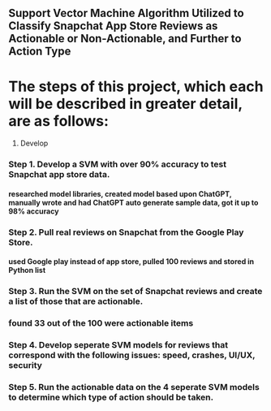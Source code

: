 ## Support Vector Machine Algorithm Utilized to Classify Snapchat App Store Reviews as Actionable or Non-Actionable, and Further to Action Type

# The steps of this project, which each will be described in greater detail, are as follows:
1. Develop

### Step 1. Develop a SVM with over 90% accuracy to test Snapchat app store data.
#### researched model libraries, created model based upon ChatGPT, manually wrote and had ChatGPT auto generate sample data, got it up to 98% accuracy

### Step 2. Pull real reviews on Snapchat from the Google Play Store.
#### used Google play instead of app store, pulled 100 reviews and stored in Python list

### Step 3. Run the SVM on the set of Snapchat reviews and create a list of those that are actionable. 
### found 33 out of the 100 were actionable items

### Step 4. Develop seperate SVM models for reviews that correspond with the following issues: speed, crashes, UI/UX, security

### Step 5. Run the actionable data on the 4 seperate SVM models to determine which type of action should be taken.


